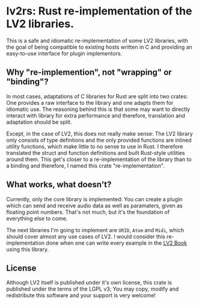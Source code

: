 # lv2rs: Rust re-implementation of the LV2 libraries.

This is a safe and idiomatic re-implementation of some LV2 libraries, with the goal of being compatible to existing hosts written in C and providing an easy-to-use interface for plugin implementors.

## Why "re-implemention", not "wrapping" or "binding"?

In most cases, adaptations of C libraries for Rust are split into two crates: One provides a raw interface to the library and one adapts them for idiomatic use. The reasoning behind this is that some may want to directly interact with library for extra performance and therefore, translation and adaptation should be split.

Except, in the case of LV2, this does not really make sense: The LV2 library only consists of type defintions and the only provided functions are inlined utility functions, which make little to no sense to use in Rust. I therefore translated the struct and function definitions and built Rust-style utilities around them. This get's closer to a re-implementation of the library than to a binding and therefore, I named this crate "re-implementation".

## What works, what doesn't?

Currently, only the core library is implemented: You can create a plugin which can send and receive audio data as well as paramaters, given as floating point numbers. That's not much, but it's the foundation of everything else to come.

The next libraries I'm going to implement are `URID`, `Atom` and `Midi`, which should cover almost any use cases of LV2. I would consider this re-implementation done when one can write every example in the [LV2 Book](http://lv2plug.in/book/) using this library.

## License

Although LV2 itself is published under it's own license, this crate is published under the terms of the LGPL v3; You may copy, modify and redistribute this software and your support is very welcome!